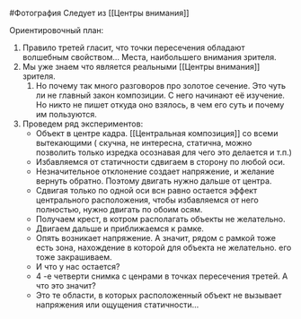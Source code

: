 #Фотография 
Следует из [[Центры внимания]]

Ориентировочный план:
1. Правило третей гласит, что точки пересечения обладают волшебным свойством... Места, наибольшего внимания зрителя.
2. Мы уже знаем что является реальными [[Центры внимания]] зрителя.
	1. Но почему так много разговоров про золотое сечение. Это чуть ли не главный закон композиции. С него начинают её изучение. Но никто не пишет откуда оно взялось, в чем его суть и почему им пользуются.
3. Проведем ряд экспериментов:
	- Объект в центре кадра. [[Центральная композиция]] со всеми вытекающими ( скучна, не интересна, статична, можно позволить только изредка осознавая для чего это делается и т.п.)
	- Избавляемся от статичности сдвигаем в сторону по любой оси.
	- Незначительное отклонение создает напряжение, и желание вернуть обратно. Поэтому двигать нужно дальше от центра.
	- Сдвигая только по одной оси всн равно остается эффект центрального расположения, чтобы избавляемся от него полностью, нужно двигать по обоим осям.
	- Получаем крест, в котром располагать объекты не желательно.
	- Двигаем дальше и приближаемся к рамке. 
	- Опять возникает напряжение. А значит, рядом с рамкой тоже есть зона, нахождение в которой для объекта не желательно. его тоже закрашиваем.
	- И что у нас остается?
	- 4 -е четверти снимка с ценрами в точках пересечения третей. А что это значит?
	- Это те области, в которых расположенный объект не вызывает напряжения или ощущения статичности...